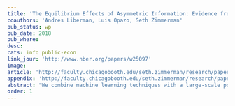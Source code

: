 ```yaml
---
title: 'The Equilibrium Effects of Asymmetric Information: Evidence from Consumer Credit Markets'
coauthors: 'Andres Liberman, Luis Opazo, Seth Zimmerman'
pub_status: wp
pub_date: 2018
pub_where:
desc:
cats: info public-econ
link_jour: 'http://www.nber.org/papers/w25097'
image:
article: 'http://faculty.chicagobooth.edu/seth.zimmerman/research/papers/LNOZ_2017_06_15.pdf'
appendix: 'http://faculty.chicagobooth.edu/seth.zimmerman/research/papers/LNOZ_Online_Appendix.pdf'
abstract: "We combine machine learning techniques with a large-scale policy change to study the equilibrium effects of information asymmetries in credit markets. In 2012, Chilean credit bureaus were forced to stop reporting past defaults for 2.8 million individuals with relatively low default amounts. These individuals made up 21% of the country's adult population and approximately 67% of borrowers in default. Using panel data of the universe of bank borrowers in Chile and access to the deleted registry information, we measure exposure to the deletion policy by constructing cost predictions with and without the deleted data. We then estimate the effects of exposure to changes in predicted costs using a difference-in-differences design that compares changes in borrowing over time for borrowers at different points in the exposure distribution. We find that deletion reduces predicted costs the most for poorer defaulters with limited borrowing histories, and raises predicted costs the most for non-defaulters with similar backgrounds. Borrowing is negatively and monotonically related to increases in predicted costs, with an elasticity of -0.14. Losers from the policy outnumber winners, and in aggregate, the effect of deletion was a sustained reduction in borrowing by 9% relative to baseline. We use our procedure to simulate the effects of counterfactual deletion policies such as the elimination of data on gender or additional default records, and show that both types of deletion reduce overall borrowing with largest drops for lower-income individuals and women."
order: 1
---
```


